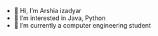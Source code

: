 - 👋 Hi, I’m Arshia izadyar
- 👀 I’m interested in Java, Python 
- 🌱 I’m currently a computer engineering student

<!---
arshiaa104/arshiaa104 is a ✨ special ✨ repository because its `README.md` (this file) appears on your GitHub profile.
You can click the Preview link to take a look at your changes.
--->
